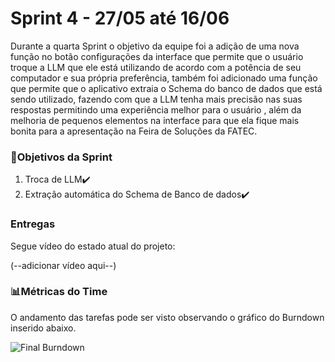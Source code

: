 # Sprint 4 - 27/05 até 16/06

Durante a quarta Sprint o objetivo da equipe foi a adição de uma nova função no botão configurações da interface que permite que o usuário troque a LLM que ele está utilizando de acordo com a potência de seu computador e sua própria preferência, também foi adicionado uma função que permite que o aplicativo extraia o Schema do banco de dados que está sendo utilizado, fazendo com que a LLM tenha mais precisão nas suas respostas permitindo uma experiência melhor para o usuário , além da melhoria de pequenos elementos na interface para que ela fique mais bonita para a apresentação na Feira de Soluções da FATEC. 

### 🎯Objetivos da Sprint
1. Troca de LLM✔️
2. Extração automática do Schema de Banco de dados✔️

### Entregas

Segue vídeo do estado atual do projeto:



(--adicionar vídeo aqui--)





### 📊Métricas do Time

O andamento das tarefas pode ser visto observando o gráfico do Burndown inserido abaixo.

![Final Burndown](https://github.com/Byte-Benders-Fatec/api-1sem-2024/assets/143470914/ce9f1739-8497-4f82-93e3-dc35af322910)


